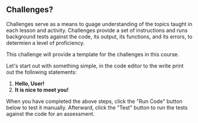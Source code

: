 ## Challenges?

Challenges serve as a means to guage understanding of the topics taught in each lesson and activity. Challenges provide a set of instructions and runs background tests against the code, its output, its functions, and its errors, to determien a level of proficiency. 

This challenge will provide a template for the challenges in this course. 

Let's start out with something simple, in the code editor to the write print out the following statements: 

1. **Hello, User!**
2. **It is nice to meet you!**

When you have completed the above steps, click the "Run Code" button below to test it manually. Afterward, click the "Test" button to run the tests against the code for an assessment. 


